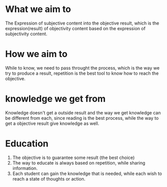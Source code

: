 # What we aim to

The Expression of subjective content into the objective result,
which is the expression(result) of objectivity content based on the expression of subjectivity content.

# How we aim to

While to know, we need to pass throught the process, which is the way we try to produce a result,
repetition is the best tool to know how to reach the objective.

# knowledge we get from

Knowledge doesn't get a outside result and the way we get knowledge can be different from each,
since reading is the best process, while the way to get a objective result give knowledge as well.

# Education

1. The objective is to guarantee some result (the best choice)
2. The way to educate is always based on repetition, while sharing information.
3. Each student can gain the knowledge that is needed, while each wish to reach a state of thoughts or action.
